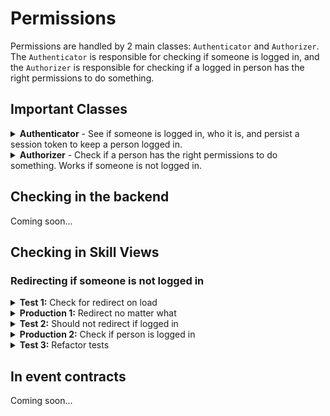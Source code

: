 # Permissions

Permissions are handled by 2 main classes: `Authenticator` and `Authorizer`. The `Authenticator` is responsible for checking if someone is logged in, and the `Authorizer` is responsible for checking if a logged in person has the right permissions to do something.


## Important Classes

<details>
<summary>
<strong>Authenticator</strong> - See if someone is logged in, who it is, and persist a session token to keep a person logged in.
</summary>

| Method | Returns | Description |
| --- | --- | --- |
| `getPerson()` | [`Person`](https://github.com/search?q=repo%3Asprucelabsai-community%2Fspruce-core-schemas+%22export+interface+Person+%7B%22&type=code) \| `null` | Get the logged in person, if someone is logged in |
| `setSessionToken(token: string, person: Person)` | `void` | Log a person in by setting their token and Person record |
| `getSessionToken()` | `string` \| `null` | Get the session token of a logged in person |
| `isLoggedIn()` | `bool` | Check if someone is logged in |
| `clearSession()` | `void` | Clear the session, logging the person out |
| `addEventListener<N extends 'did-login' \| 'did-logout'>(name: N, cb: Payloads[N])` | `void` | Add an event listener for when someone logs in or out to take some action |
| `removeEventListener<N extends 'did-login' \| 'did-logout'>(name: N, cb?: Payloads[N])` | `void` | Remove an event listener, passing no cb will remove all listeners for that event |

</details>

<details>
<summary>
<strong>Authorizer</strong> - Check if a person has the right permissions to do something. Works if someone is not logged in.
</summary>

| Method | Returns | Description |
| --- | --- | --- |
| `can<ContractId, Ids>(options: AuthorizerCanOptions<ContractId, Ids>)` | `Promise<Record<Ids, boolean>>` | Check if the current person has a permission |
| `savePermissions<ContractId, Ids>(options: SavePermissionsOptions<ContractId, Ids>)` | `Promise<void>` | Save permissions for a person. Note: the person must have the permission to save permissions |

</details>

## Checking in the backend

Coming soon...

## Checking in Skill Views

### Redirecting if someone is not logged in

<details>

<summary><strong>Test 1:</strong> Check for redirect on load</summary>

We're going to write this test with the person not logged in and redirect, but it'll take another test to get the `Authenticator` into the production code. 

```ts
import { fake, AbstractSpruceFixtureTest } from '@sprucelabs/spruce-test-fixtures'

//@fake.login() will ensure a fake person is logged in for each test
@fake.login()
export default class RootSkillViewTest extends AbstractSpruceFixtureTest {

    @test()
    protected static async redirectsToOnboardingIfNotLoggedIn() {
        const vc = this.views.Controller('eightbitstories.root', {})

        //first thing we do is log the person back out =)
        this.permissions.getAuthenticator().clearSession()

        //Assert that loading the skill view redirects
        await vcAssert.assertActionRedirects({
            action: () => this.views.load(vc),
            router: this.views.getRouter(),
            destination: {
                id: 'eightbitstories.onboarding',
            },
        })
    }
}
```

</details>

<details>
<summary><strong>Production 1:</strong> Redirect no matter what</summary>

We actually don't need to check if the person is logged in yet! Go TDD! 

```ts
import { AbstractSkillViewController, SkillViewControllerLoadOptions } from '@sprucelabs/heartwood-view-controllers'

export default class RootSkillViewController extends AbstractSkillViewController {

    public async load(
        options: SkillViewControllerLoadOptions
    ): Promise<void> {
        const { router } = options

        await this.router.redirect('eightbitstories.onboarding')
        
    }
}

```

</details>

<details>
<summary><strong>Test 2:</strong> Should not redirect if logged in</summary>

Now we'll test that it does NOT redirect if someone is logged in, which will force us to do the `authenticator.isLoggedIn()` check. Something to note: If a redirect is triggered without an assert, it will throw an error and fail the test. So, you don't actually need to assert anything in this test.

```ts
...

@test()
protected static async shouldNotRedirectIfLoggedIn() {
    const vc = this.views.Controller('eightbitstories.root', {})

    //Because we use the @fake.login() decorator, the person is already logged in
    await this.views.load(vc)
}

...

```

</details>


<details>
<summary><strong>Production 2:</strong> Check if person is logged in</summary>
Now, inside our `RootSkillViewController`, we'll check if the person is logged in before redirecting. If you run logic after this check, you'll need to write tests to ensure that logic is not run after the redirect (not covered in this example).

```ts
import { AbstractSkillViewController, SkillViewControllerLoadOptions } from '@sprucelabs/heartwood-view-controllers'

export default class RootSkillViewController extends AbstractSkillViewController {

    public async load(
        options: SkillViewControllerLoadOptions
    ): Promise<void> {
        const { router, authenticator } = options

        if (!authenticator.isLoggedIn()) {
            await this.router.redirect('eightbitstories.onboarding')
        }
    }
}

```

</details>

<details>
<summary><strong>Test 3:</strong> Refactor tests</summary>

Here is how you could refactor your tests to make them more readable and maintainable.

```ts
import { fake, AbstractSpruceFixtureTest } from '@sprucelabs/spruce-test-fixtures'
import RootSkillViewController from '../../skillViewControllers/Root.svc'

@fake.login()
export default class RootSkillViewTest extends AbstractSpruceFixtureTest {
    protected static vc: RootSkillViewController

    protected static async beforeEach() {
        await super.beforeEach()

        //Construct the RootSkillViewController once here to work on in every test
        this.vc = this.views.Controller('eightbitstories.root', {})
    }

    @test()
    protected static async redirectsToOnboardingIfNotLoggedIn() {
        //This could be exctracted too, but I'll wait until the second time we need to call it
        this.permissions.getAuthenticator().clearSession()

        await vcAssert.assertActionRedirects({
            action: () => this.load(),
            router: this.views.getRouter(),
            destination: {
                id: 'eightbitstories.onboarding',
            },
        })
    }

    @test()
    protected static async shouldNotRedirectIfLoggedIn() {
        await this.load()
    }

    //I'll extract `this.views.load(this.vc)` to `this.load()` because it's been called twice now
    protected static async load() {
        await this.views.load(this.vc)
    }
}
```

</details>

## In event contracts

Coming soon...